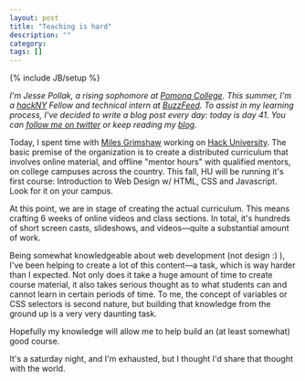 ```yaml
---
layout: post
title: "Teaching is hard"
description: ""
category: 
tags: []
---
```

{% include JB/setup %}

*I'm Jesse Pollak, a rising sophomore at [Pomona College](http://pomona.edu). This summer, I'm a [hackNY](http://hackny.org) Fellow and technical intern at [BuzzFeed](http://buzzfeed.com). To assist in my learning process, I've decided to write a blog post every day: today is day 41. You can [follow me on twitter](http://twitter.com/jessepollak) or keep reading my [blog](http://jessepollak.me).*

Today, I spent time with [Miles Grimshaw](http://milesgrimshaw.com/) working on [Hack University](http://hackuniversity.com/). The basic premise of the organization is to create a distributed curriculum that involves online material, and offline "mentor hours" with qualified mentors, on college campuses across the country. This fall, HU will be running it's first course: Introduction to Web Design w/ HTML, CSS and Javascript. Look for it on your campus.

At this point, we are in stage of creating the actual curriculum. This means crafting 6 weeks of online videos and class sections. In total, it's hundreds of short screen casts, slideshows, and videos—quite a substantial amount of work.

Being somewhat knowledgeable about web development (not design :) ), I've been helping to create a lot of this content—a task, which is way harder than I expected. Not only does it take a huge amount of time to create course material, it also takes serious thought as to what students can and cannot learn in certain periods of time. To me, the concept of variables or CSS selectors is second nature, but building that knowledge from the ground up is a very very daunting task. 

Hopefully my knowledge will allow me to help build an (at least somewhat) good course.

It's a saturday night, and I'm exhausted, but I thought I'd share that thought with the world.